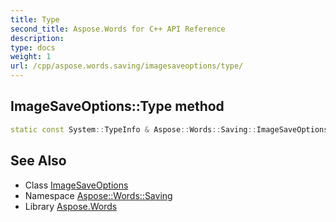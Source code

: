```yaml
---
title: Type
second_title: Aspose.Words for C++ API Reference
description: 
type: docs
weight: 1
url: /cpp/aspose.words.saving/imagesaveoptions/type/
---
```

## ImageSaveOptions::Type method




```cpp
static const System::TypeInfo & Aspose::Words::Saving::ImageSaveOptions::Type()
```

## See Also

* Class [ImageSaveOptions](../)
* Namespace [Aspose::Words::Saving](../../)
* Library [Aspose.Words](../../../)
